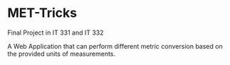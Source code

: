 # MET-Tricks
Final Project in IT 331 and IT 332

A Web Application that can perform different metric conversion based on the provided units of measurements.